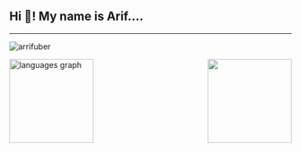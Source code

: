 <h2 align="left">Hi 👋! My name is Arif....</h2>


---
<p align="left"> <img src="https://komarev.com/ghpvc/?username=arrifuber&label=Profile%20views&color=0e75b6&style=flat" alt="arrifuber" /> </p>

<div align="left">
  <img src="https://github-readme-stats.vercel.app/api/top-langs?username=ArrifUber&locale=en&hide_title=false&layout=compact&card_width=542&langs_count=5&theme=dracula&hide_border=false" height="150" alt="languages graph"  />
<!--     <img src="https://github-readme-stats.vercel.app/api?username=Arif-devolop&show_icons=true&theme=radical&card_width=542&" height="150" alt="languages graph"  /> -->
  <img align="right" height="150" src="https://media1.tenor.com/m/VPW95GiH_BwAAAAC/blue-archive-ni-ga.gif"  />
</div>

